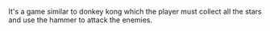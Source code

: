 It's a game similar to donkey kong which the player must collect all the stars and use the hammer to attack the enemies.
